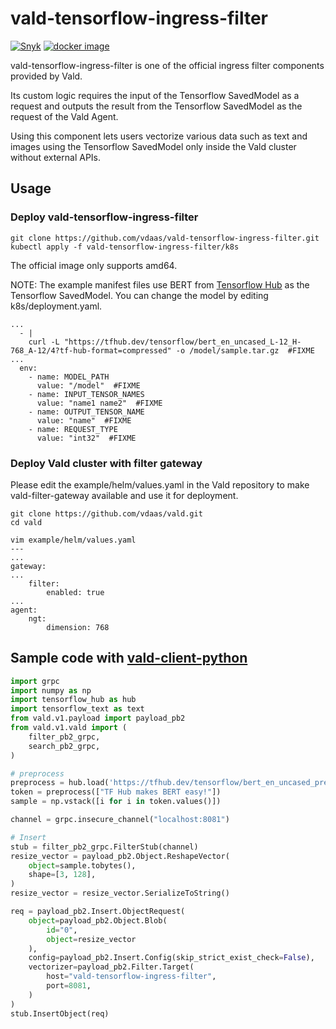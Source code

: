# vald-tensorflow-ingress-filter

[![Snyk](https://img.shields.io/snyk/vulnerabilities/github/vdaas/vald-tensorflow-ingress-filter)](https://snyk.io/test/github/vdaas/vald-tensorflow-ingress-filter)
[![docker image](https://img.shields.io/docker/pulls/vdaas/vald-tensorflow-ingress-filter?label=vdaas%2Fvald-tensorflow-ingress-filter&logo=docker&style=flat-square)](https://hub.docker.com/r/vdaas/vald-tensorflow-ingress-filter)

vald-tensorflow-ingress-filter is one of the official ingress filter components provided by Vald.

Its custom logic requires the input of the Tensorflow SavedModel as a request and outputs the result from the Tensorflow SavedModel as the request of the Vald Agent.

Using this component lets users vectorize various data such as text and images using the Tensorflow SavedModel only inside the Vald cluster without external APIs.

## Usage

### Deploy vald-tensorflow-ingress-filter

```
git clone https://github.com/vdaas/vald-tensorflow-ingress-filter.git
kubectl apply -f vald-tensorflow-ingress-filter/k8s
```

The official image only supports amd64.

NOTE: The example manifest files use BERT from [Tensorflow Hub](https://www.tensorflow.org/hub) as the Tensorflow SavedModel. You can change the model by editing k8s/deployment.yaml.

```
...
  - |
    curl -L "https://tfhub.dev/tensorflow/bert_en_uncased_L-12_H-768_A-12/4?tf-hub-format=compressed" -o /model/sample.tar.gz  #FIXME
...
  env:
    - name: MODEL_PATH
      value: "/model"  #FIXME
    - name: INPUT_TENSOR_NAMES
      value: "name1 name2"  #FIXME
    - name: OUTPUT_TENSOR_NAME
      value: "name"  #FIXME
    - name: REQUEST_TYPE
      value: "int32"  #FIXME
```

### Deploy Vald cluster with filter gateway

Please edit the example/helm/values.yaml in the Vald repository to make vald-filter-gateway available and use it for deployment.

```
git clone https://github.com/vdaas/vald.git
cd vald

vim example/helm/values.yaml
---
...
gateway:
...
    filter:
        enabled: true
...
agent:
    ngt:
        dimension: 768
```

## Sample code with [vald-client-python](https://github.com/vdaas/vald-client-python)

```python
import grpc
import numpy as np
import tensorflow_hub as hub
import tensorflow_text as text
from vald.v1.payload import payload_pb2
from vald.v1.vald import (
    filter_pb2_grpc,
    search_pb2_grpc,
)

# preprocess
preprocess = hub.load('https://tfhub.dev/tensorflow/bert_en_uncased_preprocess/1')
token = preprocess(["TF Hub makes BERT easy!"])
sample = np.vstack([i for i in token.values()])

channel = grpc.insecure_channel("localhost:8081")

# Insert
stub = filter_pb2_grpc.FilterStub(channel)
resize_vector = payload_pb2.Object.ReshapeVector(
    object=sample.tobytes(),
    shape=[3, 128],
)
resize_vector = resize_vector.SerializeToString()

req = payload_pb2.Insert.ObjectRequest(
    object=payload_pb2.Object.Blob(
        id="0",
        object=resize_vector
    ),
    config=payload_pb2.Insert.Config(skip_strict_exist_check=False),
    vectorizer=payload_pb2.Filter.Target(
        host="vald-tensorflow-ingress-filter",
        port=8081,
    )
)
stub.InsertObject(req)
```
